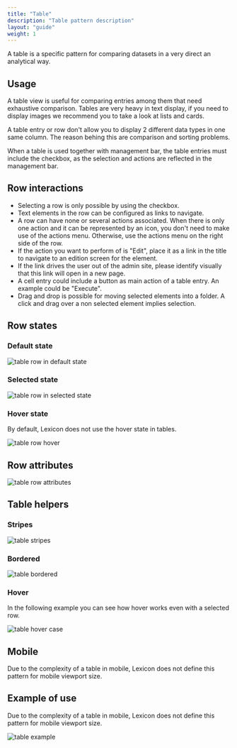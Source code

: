 ```yaml
---
title: "Table"
description: "Table pattern description"
layout: "guide"
weight: 1
---
```


A table is a specific pattern for comparing datasets in a very direct an analytical way.

## Usage

A table view is useful for comparing entries among them that need exhaustive comparison. Tables are very heavy in text display, if you need to display images we recommend you to take a look at lists and cards.

A table entry or row don't allow you to display 2 different data types in one same column. The reason behing this are comparison and sorting problems.

When a table is used together with management bar, the table entries must include the checkbox, as the selection and actions are reflected in the management bar.


## Row interactions

* Selecting a row is only possible by using the checkbox.
* Text elements in the row can be configured as links to navigate.
* A row can have none or several actions associated. When there is only one action and it can be represented by an icon, you don't need to make use of the actions menu. Otherwise, use the actions menu on the right side of the row.
* If the action you want to perform of is "Edit", place it as a link in the title to navigate to an edition screen for the element.
* If the link drives the user out of the admin site, please identify visually that this link will open in a new page.
* A cell entry could include a button as main action of a table entry. An example could be "Execute".
* Drag and drop is possible for moving selected elements into a folder. A click and drag over a non selected element implies selection.

## Row states

### Default state

![table row in default state](/images/tableRow.png)

### Selected state

![table row in selected state](/images/tableRowSelected.png)

### Hover state

By default, Lexicon does not use the hover state in tables.

![table row hover](/images/tableRowHover.png)

## Row attributes

![table row attributes](/images/tableRowAttributes.png)

## Table helpers

### Stripes

![table stripes](/images/tableStripes.png)

### Bordered

![table bordered](/images/tableBordered.png)

### Hover

In the following example you can see how hover works even with a selected row.

![table hover case](/images/tableHoverExample.gif)

## Mobile

Due to the complexity of a table in mobile, Lexicon does not define this pattern for mobile viewport size.

## Example of use

Due to the complexity of a table in mobile, Lexicon does not define this pattern for mobile viewport size.

![table example](/images/tableExample.png)




